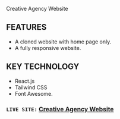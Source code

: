Creative Agency Website

## FEATURES

- A cloned website with home page only.
- A fully responsive website.

## KEY TECHNOLOGY

- React.js
- Tailwind CSS
- Font Awesome.

### `LIVE SITE:` [Creative Agency Website](https://invixo-clone.netlify.app/)
